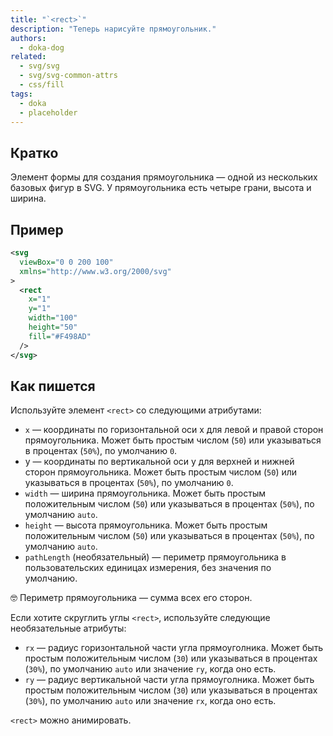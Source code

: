 ```yaml
---
title: "`<rect>`"
description: "Теперь нарисуйте прямоугольник."
authors:
  - doka-dog
related:
  - svg/svg
  - svg/svg-common-attrs
  - css/fill
tags:
  - doka
  - placeholder
---
```


## Кратко

Элемент формы для создания прямоугольника — одной из нескольких базовых фигур в SVG. У прямоугольника есть четыре грани, высота и ширина.

## Пример

```svg
<svg
  viewBox="0 0 200 100"
  xmlns="http://www.w3.org/2000/svg"
>
  <rect
    x="1"
    y="1"
    width="100"
    height="50"
    fill="#F498AD"
  />
</svg>
```

## Как пишется

Используйте элемент `<rect>` со следующими атрибутами:

- `x` — координаты по горизонтальной оси x для левой и правой сторон прямоугольника. Может быть простым числом (`50`) или указываться в процентах (`50%`), по умолчанию `0`.
- y — координаты по вертикальной оси y для верхней и нижней сторон прямоугольника. Может быть простым числом (`50`) или указываться в процентах (`50%`), по умолчанию `0`.
- `width` — ширина прямоугольника. Может быть простым положительным числом (`50`) или указываться в процентах (`50%`), по умолчанию `auto`.
- `height` — высота прямоугольника. Может быть простым положительным числом (`50`) или указываться в процентах (`50%`), по умолчанию `auto`.
- `pathLength` (необязательный) — периметр прямоугольника в пользовательских единицах измерения, без значения по умолчанию.

<aside>

🤓 Периметр прямоугольника — сумма всех его сторон.

</aside>

Если хотите скруглить углы `<rect>`, используйте следующие необязательные атрибуты:

- `rx` — радиус горизонтальной части угла прямоуголника. Может быть простым положительным числом (`30`) или указываться в процентах (`30%`), по умолчанию `auto` или значение `ry`, когда оно есть.
- `ry` — радиус вертикальной части угла прямоуголника. Может быть простым положительным числом (`30`) или указываться в процентах (`30%`), по умолчанию `auto` или значение `rx`, когда оно есть.

`<rect>` можно анимировать.
